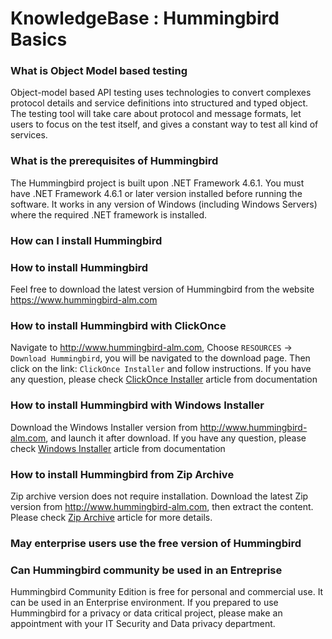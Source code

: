 # KnowledgeBase : Hummingbird Basics
### What is Object Model based testing
Object-model based API testing uses technologies to convert complexes protocol details and service definitions into structured and typed object. The testing tool will take care about protocol and message formats, let users to focus on the test itself, and gives a constant way to test all kind of services.

### What is the prerequisites of Hummingbird
The Hummingbird project is built upon .NET Framework 4.6.1. You must have .NET Framework 4.6.1 or later version installed before running the software. It works in any version of Windows (including Windows Servers) where the required .NET framework is installed.

### How can I install Hummingbird
### How to install Hummingbird
Feel free to download the latest version of Hummingbird from the website https://www.hummingbird-alm.com

### How to install Hummingbird with ClickOnce
Navigate to http://www.hummingbird-alm.com, Choose `RESOURCES` -> `Download Hummingbird`, you will be navigated to the download page. Then click on the link: `ClickOnce Installer` and follow instructions.
If you have any question, please check [ClickOnce Installer](https://www.hummingbird-alm.com/docs/html/a95ea83d-733b-4a07-b290-438514fbcbb5.htm) article from documentation

### How to install Hummingbird with Windows Installer
Download the Windows Installer version from http://www.hummingbird-alm.com, and launch it after download. 
If you have any question, please check [Windows Installer](https://www.hummingbird-alm.com/docs/html/f7a36b1b-4cf2-4130-99c9-460787e5b2fe.htm) article from documentation

### How to install Hummingbird from Zip Archive
Zip archive version does not require installation. Download the latest Zip version from http://www.hummingbird-alm.com, then extract the content. Please check [Zip Archive](https://www.hummingbird-alm.com/docs/html/cb60599c-39e3-48df-b079-03533657ba3a.htm) article for more details.

### May enterprise users use the free version of Hummingbird
### Can Hummingbird community be used in an Entreprise
Hummingbird Community Edition is free for personal and commercial use. It can be used in an Enterprise environment. If you prepared to use Hummingbird for a privacy or data critical project, please make an appointment with your IT Security and Data privacy department.
